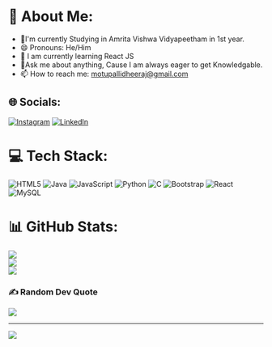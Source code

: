 # 💫 About Me:
- 🔭I'm currently Studying in Amrita Vishwa Vidyapeetham in 1st year.<br>
- 😄 Pronouns: He/Him
- 🌱 I am currently learning React JS<br>
- 💬Ask me about anything, Cause I am always eager to get Knowledgable.
- 📫 How to reach me: motupallidheeraj@gmail.com

## 🌐 Socials:
[![Instagram](https://img.shields.io/badge/Instagram-%23E4405F.svg?logo=Instagram&logoColor=white)](https://instagram.com/https://www.instagram.com/dheerajmotupalli/) [![LinkedIn](https://img.shields.io/badge/LinkedIn-%230077B5.svg?logo=linkedin&logoColor=white)](https://linkedin.com/in/https://www.linkedin.com/in/dheeraj-motupalli-719a66287/) 

# 💻 Tech Stack:
![HTML5](https://img.shields.io/badge/html5-%23E34F26.svg?style=for-the-badge&logo=html5&logoColor=white) ![Java](https://img.shields.io/badge/java-%23ED8B00.svg?style=for-the-badge&logo=openjdk&logoColor=white) ![JavaScript](https://img.shields.io/badge/javascript-%23323330.svg?style=for-the-badge&logo=javascript&logoColor=%23F7DF1E) ![Python](https://img.shields.io/badge/python-3670A0?style=for-the-badge&logo=python&logoColor=ffdd54) ![C](https://img.shields.io/badge/c-%2300599C.svg?style=for-the-badge&logo=c&logoColor=white) ![Bootstrap](https://img.shields.io/badge/bootstrap-%238511FA.svg?style=for-the-badge&logo=bootstrap&logoColor=white) ![React](https://img.shields.io/badge/react-%2320232a.svg?style=for-the-badge&logo=react&logoColor=%2361DAFB) ![MySQL](https://img.shields.io/badge/mysql-4479A1.svg?style=for-the-badge&logo=mysql&logoColor=white)
# 📊 GitHub Stats:
![](https://github-readme-stats.vercel.app/api?username=CrownDestro&theme=dark&hide_border=false&include_all_commits=true&count_private=false)<br/>
![](https://github-readme-streak-stats.herokuapp.com/?user=CrownDestro&theme=dark&hide_border=false)<br/>
![](https://github-readme-stats.vercel.app/api/top-langs/?username=CrownDestro&theme=dark&hide_border=false&include_all_commits=true&count_private=false&layout=compact)

### ✍️ Random Dev Quote
![](https://quotes-github-readme.vercel.app/api?type=horizontal&theme=radical)

---
[![](https://visitcount.itsvg.in/api?id=CrownDestro&icon=0&color=0)](https://visitcount.itsvg.in)

<!-- Proudly created with GPRM ( https://gprm.itsvg.in ) -->
